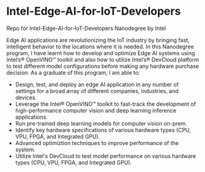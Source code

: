 # Intel-Edge-AI-for-IoT-Developers

Repo for Intel-Edge-AI-for-IoT-Developers Nanodegree by Intel

Edge AI applications are revolutionizing the IoT industry by bringing fast, intelligent behavior to the locations where it is needed. In this Nanodegree program, I have learnt how to develop and optimize Edge AI systems using Intel’s® OpenVINO™ toolkit and also how to utilize Intel’s® DevCloud platform to test different model configurations before  making any hardware purchase decision. As a graduate of this program, I am able to:
- Design, test, and deploy an edge AI application in any number of settings for a broad array of different companies, industries, and devices.
- Leverage the Intel® OpenVINO™ toolkit to fast-track the development of high-performance computer vision and deep learning inference applications.
- Run pre-trained deep learning models for computer vision on-prem.
- Identify key hardware specifications of various hardware types (CPU, VPU, FPGA, and Integrated GPU).
- Advanced optimiztion techniques to improve performance of the system.
- Utilize Intel's DevCloud to test model performance on various hardware types (CPU, VPU, FPGA, and Integrated GPU).

